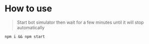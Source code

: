 # How to use

> Start bot simulator then wait for a few minutes until it will stop automatically

```shell script
npm i && npm start
```
